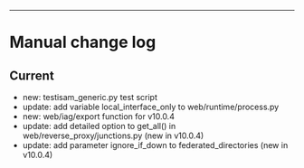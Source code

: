 ---
# Manual change log

## Current

- new: testisam_generic.py test script
- update: add variable local_interface_only to web/runtime/process.py
- new: web/iag/export function for v10.0.4
- update: add detailed option to get_all() in web/reverse_proxy/junctions.py (new in v10.0.4)
- update: add parameter ignore_if_down to federated_directories (new in v10.0.4)